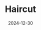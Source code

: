 ---
title: Haircut
fulltitle: Haircut
date: 2024-12-30
tags:
- 2024
characters: null
categories:
- clothing & uniforms
keywords:
- 2024
rgb: 215, 108, 78
url: /stories/haircut/
image: /images/fullres/haircut.jpg
caption: I'm inventing a new kind of retrofuturism where you mix the poodle skirt
  with a shitass 90s haircut
---